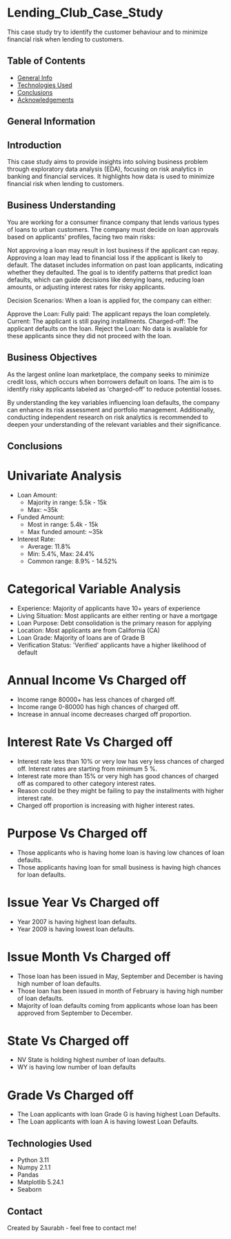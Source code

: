 # Lending_Club_Case_Study
This case study try to identify the customer behaviour and to minimize financial risk when lending to customers.

## Table of Contents
* [General Info](#general-information)
* [Technologies Used](#technologies-used)
* [Conclusions](#conclusions)
* [Acknowledgements](#acknowledgements)

## General Information
## Introduction 
This case study aims to provide insights into solving business problem through exploratory data analysis (EDA), focusing on risk analytics in banking and financial services. It highlights how data is used to minimize financial risk when lending to customers.

## Business Understanding
You are working for a consumer finance company that lends various types of loans to urban customers. The company must decide on loan approvals based on applicants' profiles, facing two main risks:

Not approving a loan may result in lost business if the applicant can repay.
Approving a loan may lead to financial loss if the applicant is likely to default.
The dataset includes information on past loan applicants, indicating whether they defaulted. The goal is to identify patterns that predict loan defaults, which can guide decisions like denying loans, reducing loan amounts, or adjusting interest rates for risky applicants.

Decision Scenarios: When a loan is applied for, the company can either:

Approve the Loan:
Fully paid: The applicant repays the loan completely.
Current: The applicant is still paying installments.
Charged-off: The applicant defaults on the loan.
Reject the Loan: No data is available for these applicants since they did not proceed with the loan.

## Business Objectives
As the largest online loan marketplace, the company seeks to minimize credit loss, which occurs when borrowers default on loans. The aim is to identify risky applicants labeled as 'charged-off' to reduce potential losses.

By understanding the key variables influencing loan defaults, the company can enhance its risk assessment and portfolio management. Additionally, conducting independent research on risk analytics is recommended to deepen your understanding of the relevant variables and their significance.


## Conclusions

# Univariate Analysis
- Loan Amount:
    - Majority in range: 5.5k - 15k
    - Max: ~35k
- Funded Amount:
    - Most in range: 5.4k - 15k
    - Max funded amount: ~35k
- Interest Rate:
    - Average: 11.8%
    - Min: 5.4%, Max: 24.4%
    - Common range: 8.9% - 14.52%
 
# Categorical Variable Analysis
- Experience: Majority of applicants have 10+ years of experience
- Living Situation: Most applicants are either renting or have a mortgage
- Loan Purpose: Debt consolidation is the primary reason for applying
- Location: Most applicants are from California (CA)
- Loan Grade: Majority of loans are of Grade B
- Verification Status: 'Verified' applicants have a higher likelihood of default

# Annual Income Vs Charged off
- Income range 80000+ has less chances of charged off.
- Income range 0-80000 has high chances of charged off.
- Increase in annual income decreases charged off proportion.

# Interest Rate Vs Charged off
- Interest rate less than 10% or very low has very less chances of charged off. Interest rates are starting from minimum 5 %.
- Interest rate more than 15% or very high has good chances of charged off as compared to other category interest rates.
- Reason could be they might be failing to pay the installments with higher interest rate. 
- Charged off proportion is increasing with higher interest rates.

# Purpose Vs Charged off
- Those applicants who is having home loan is having low chances of loan defaults.
- Those applicants having loan for small business is having high chances for loan defaults.

# Issue Year Vs Charged off
- Year 2007 is having highest loan defaults. 
- Year 2009 is having lowest loan defaults.

# Issue Month Vs Charged off
- Those loan has been issued in May, September and December is having high number of loan defaults.
- Those loan has been issued in month of February is having high number of loan defaults.
- Majority of loan defaults coming from applicants whose loan has been approved from September to December.

# State Vs Charged off
- NV State is holding highest number of loan defaults.
- WY is having low number of loan defaults

# Grade Vs Charged off
- The Loan applicants with loan Grade G is having highest Loan Defaults.
- The Loan applicants with loan A is having lowest Loan Defaults.

## Technologies Used
- Python 3.11
- Numpy 2.1.1
- Pandas 
- Matplotlib 5.24.1
- Seaborn

## Contact
Created by Saurabh - feel free to contact me!
